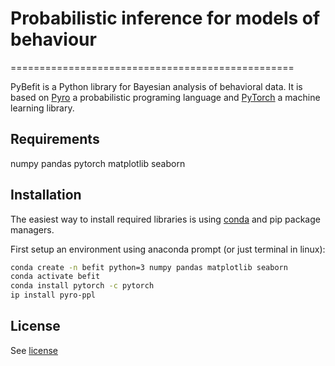 # Probabilistic inference for models of behaviour
=================================================

PyBefit is a Python library for Bayesian analysis of behavioral data.
It is based on [Pyro](pyro.ai) a probabilistic programing language 
and [PyTorch](https://pytorch.org/) a machine learning library.

Requirements
------------

numpy
pandas
pytorch
matplotlib
seaborn

Installation
------------

The easiest way to install required libraries is using [conda](https://conda.io/miniconda.html)
and pip package managers.

First setup an environment using anaconda prompt (or just terminal in linux):

```sh
conda create -n befit python=3 numpy pandas matplotlib seaborn
conda activate befit
conda install pytorch -c pytorch
ip install pyro-ppl
```

License
-------

See [license](LICENSE)

